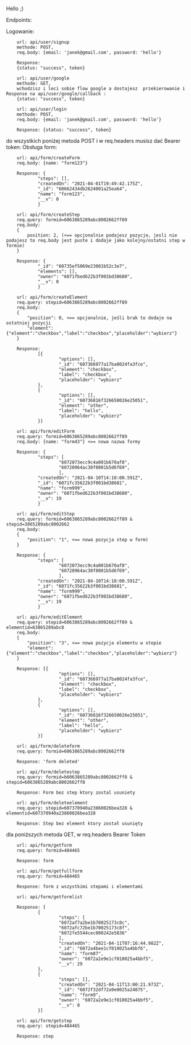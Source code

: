 Hello ;)

Endpoints:

Logowanie:

        url: api/user/signup 
        methode: POST, 
        req.body: {email: 'janek@gmail.com', password: 'hello'}
        
        Response: 
        {status: "success", token}

        url: api/user/google 
        methode: GET, 
        wchodzisz i leci sobie flow google a dostajesz  przekierowanie i Response na api/user/google/callback : 
        {status: "success", token}

        url: api/user/login 
        methode: POST, 
        req.body: {email: 'janek@gmail.com', password: 'hello'} 
        
        Response: {status: "success", token}


do wszystkich poniżej metoda POST i w req.headers musisz dać Bearer token:
Obsługa form: 

        url: api/form/createForm  
        req.body: {name: "form123"}
        
        Response: {
                "steps": [],
                "createdOn": "2021-04-01T19:49:42.175Z",
                "_id": "60662434db2624001a25ea64",
                "name": "form123",
                "__v": 0
                }

        url: api/form/createStep
        req.query: formid=6063865289abc8002662ff89
        req.body: 
        {
            position: 2, (<== opcjonalnie podajesz pozycje, jesli nie podajesz to req.body jest puste i dodaje jako kolejny/ostatni step w formie)
        }

        Response: {
                "_id": "60735ef5069e23001b52c3e7",
                "elements": [],
                "owner": "6071fbed622b3f001bd38680",
                "__v": 0
                }

        url: api/form/createElement
        req.query: stepid=6063865289abc8002662ff89
        req.body: 
        {
            "position": 0, <== opcjonalnie, jeśli brak to dodaje na ostatniej pozycji
            "element": {"element":"checkbox","label":"checkbox","placeholder":"wybierz"}
        }

        Response: 
                [{
                        "options": [],
                        "_id": "607366977a17ba0024fa3fce",
                        "element": "checkbox",
                        "label": "checkbox",
                        "placeholder": "wybierz"
                },
                {
                        "options": [],
                        "_id": "60736816f326650026e25051",
                        "element": "other",
                        "label": "hello",
                        "placeholder": "wybierz"
                }]

        url: api/form/editForm
        req.query: formid=6063865289abc8002662ff89
        req.body: {name: "form43"} <== nowa nazwa formy
        
        Response: {
                "steps": [
                        "6072073ecc9c4a001b670af8",
                        "60720964ac30f0001b5d6f69",
                        ],      
                "createdOn": "2021-04-10T14:10:00.591Z",
                "_id": "6071fc35622b3f001bd38681",
                "name": "form999",
                "owner": "6071fbed622b3f001bd38680",
                "__v": 19
                }

        url: api/form/editStep
        req.query: formid=6063865289abc8002662ff89 & stepid=3865289abc8002662
        req.body: 
        {
            "position": "1", <== nowa pozycja step w form)
        }
        
        Response: {
                "steps": [
                        "6072073ecc9c4a001b670af8",
                        "60720964ac30f0001b5d6f69",
                        ],      
                "createdOn": "2021-04-10T14:10:00.591Z",
                "_id": "6071fc35622b3f001bd38681",
                "name": "form999",
                "owner": "6071fbed622b3f001bd38680",
                "__v": 19
                }

        url: api/form/editElement
        req.query: stepid=6063865289abc8002662ff89 & elementid=63865289abc8
        req.body: 
        {
            "position": "3", <== nowa pozycja elementu w stepie
            "element": {"element":"checkbox","label":"checkbox","placeholder":"wybierz"} 
        }

        Response: [{
                        "options": [],
                        "_id": "607366977a17ba0024fa3fce",
                        "element": "checkbox",
                        "label": "checkbox",
                        "placeholder": "wybierz"
                },
                {
                        "options": [],
                        "_id": "60736816f326650026e25051",
                        "element": "other",
                        "label": "hello",
                        "placeholder": "wybierz"
                }]

        url: api/form/deleteform
        req.query: formid=6063865289abc8002662ff8
        
        Response: 'form deleted'

        url: api/form/deletestep
        req.query: formid=b6063865289abc8002662ff8 & stepid=6063865289abc8002662ff8
        
        Response: Form bez step ktory zostal usuniety

        url: api/form/deleteelement
        req.query: stepid=607370940a23860026bea328 & elementid=607370940a23860026bea328
        
        Response: Step bez element ktory został usunięty


dla poniższych metoda GET, w req.headers Bearer Token

        url: api/form/getform
        req.query: formid=484465

        Response: form

        url: api/form/getfullform
        req.query: formid=484465

        Response: form z wszystkimi stepami i elementami

        url: api/form/getformlist

        Response: [
                {
                        "steps": [
                        "6072af7a2be1b70025173c8c",
                        "6072afc72be1b70025173c8f",
                        "6072fe5544cec000242e5836"
                        ],
                        "createdOn": "2021-04-11T07:16:44.982Z",
                        "_id": "6072a4bee1cf010025a4bbf6",
                        "name": "form87",
                        "owner": "6072a2e9e1cf010025a4bbf5",
                        "__v": 29
                },
                {
                        "steps": [],
                        "createdOn": "2021-04-11T13:00:21.973Z",
                        "_id": "6072f32df72a9e0025a24875",
                        "name": "form9",
                        "owner": "6072a2e9e1cf010025a4bbf5",
                        "__v": 0
                }]

        url: api/form/getstep
        req.query: stepid=484465

        Response: step


